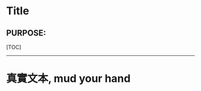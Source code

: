 Title
==

PURPOSE:
--


[TOC]

* * * * * * * * * * * * 

# 真實文本, mud your hand
<!--stackedit_data:
eyJoaXN0b3J5IjpbMTQ1NjgzNjUxXX0=
-->